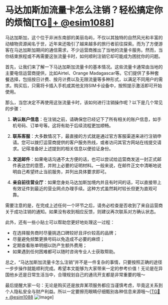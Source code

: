 # 马达加斯加流量卡怎么注销？轻松搞定你的烦恼[[TG💪+ @esim1088](https://t.me/s/esim1088)]

马达加斯加，这个位于非洲东南部的美丽岛屿，不仅以其独特的自然风光和丰富的动植物资源闻名于世，近年来还吸引了越来越多的旅行者前往探索。而为了方便游客在马达加斯加期间的通信需求，不少运营商推出了当地的流量卡服务。然而，当你结束旅程或不再需要这张流量卡时，如何顺利注销它却可能成为困扰你的问题。

首先，让我们来了解一下马达加斯加流量卡的基本情况。这些流量卡通常由当地的主要电信运营商提供，比如Airtel、Orange Madagascar等。它们提供了多种套餐选择，包括按日计费、按月计费以及无限流量等多种形式，以满足不同用户的需求。购买后，只需将卡插入手机或其他支持SIM卡设备中，按照提示激活即可开始使用。

那么，当您决定不再使用这张流量卡时，该如何进行注销操作呢？以下是几个常见的步骤：

1. **确认账户信息**：在注销之前，请确保您已经记下了所有相关的账户信息，如手机号码、订单号等。这将有助于后续流程更加顺畅。

2. **联系客服**：大多数情况下，最直接的方式就是通过官方客服渠道来进行注销申请。您可以拨打运营商提供的客户服务热线，或者访问其官方网站在线提交请求。记得准备好上述提到的相关信息以便验证身份。

3. **发送邮件**：如果电话沟通不太方便的话，也可以尝试给运营商发送一封正式邮件表达您的意愿，并附上必要的证明材料。一般来说，在邮件正文中清晰地说明自己希望终止当前服务，并列出具体要求即可。

4. **亲自前往营业厅**：如果您身处马达加斯加境内并且有时间的话，可以直接带上有效证件到最近的营业网点办理手续。这种方式虽然耗时较长但更为直观可靠。

需要注意的是，在完成上述任何一个环节之后，请务必检查是否收到了来自运营商关于成功注销的通知。如果没有收到相应反馈，则建议再次联系对方确认状态。

此外，还有一些小贴士可以帮助您更好地处理这一过程：
- 在选择服务商时尽量挑选口碑较好且评价较高的品牌；
- 尽量避免频繁更换号码以免造成不必要的麻烦；
- 定期查看账单明细以防产生额外费用；
- 如果遇到任何困难都可以随时咨询专业人士获取帮助。

总之，“马达加斯加流量卡怎么注销”并不是一件复杂的事情，只要按照正确的途径一步步操作就能顺利完成。希望本文能够为大家带来一定的参考价值！无论是在异国他乡还是日常生活当中，合理规划自己的通讯开支都是非常重要的哦～

最后提醒大家一句：无论是购买还是放弃某项服务都应当谨慎考虑，毕竟这关系到个人隐私安全与财产利益。所以一定要擦亮眼睛仔细甄别各种信息来源哦～[[TG💪+ @esim1088](https://t.me/s/esim1088) ![Image](https://i.postimg.cc/4NQfJmqS/Snipaste-2025-05-13-00-14-12.png)]